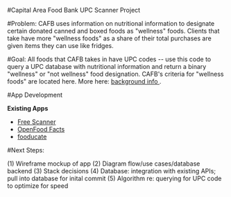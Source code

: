 #Capital Area Food Bank UPC Scanner Project

#Problem:
CAFB uses information on nutritional information to designate certain donated canned and boxed foods as "wellness" foods. Clients that take have more "wellness foods" as a share of their total purchases are given items they can use like fridges. 
 
#Goal:
All foods that CAFB takes in have UPC codes -- use this code to query a UPC database with nutritional information and return a binary "wellness" or "not wellness" food designation. CAFB's criteria for "wellness foods" are located here. More here: <a href="https://cafb.hackpad.com/Background-rNR5eDuXE2a"> background info </a>.

#App Development

**Existing Apps**
+ <a href="https://itunes.apple.com/us/app/freescanner/id560068210?mt=8">Free Scanner </a> 
+ <a href="https://itunes.apple.com/us/app/open-food-facts/id588797948?mt=8">OpenFood Facts</a> 
+ <a href="https://itunes.apple.com/us/app/fooducate/id398436747?mt=8&ign-mpt=uo%3D4">fooducate </a> 
 
#Next Steps:

 (1) Wireframe mockup of app
 (2) Diagram flow/use cases/database backend
 (3) Stack decisions 
 (4) Database: integration with existing APIs; pull into database for inital commit 
 (5) Algorithm re: querying for UPC code to optimize for speed 

